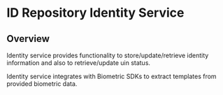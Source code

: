 # ID Repository Identity Service

## Overview
Identity service provides functionality to store/update/retrieve identity information and also to retrieve/update uin status.

Identity service integrates with Biometric SDKs to extract templates from provided biometric data.
